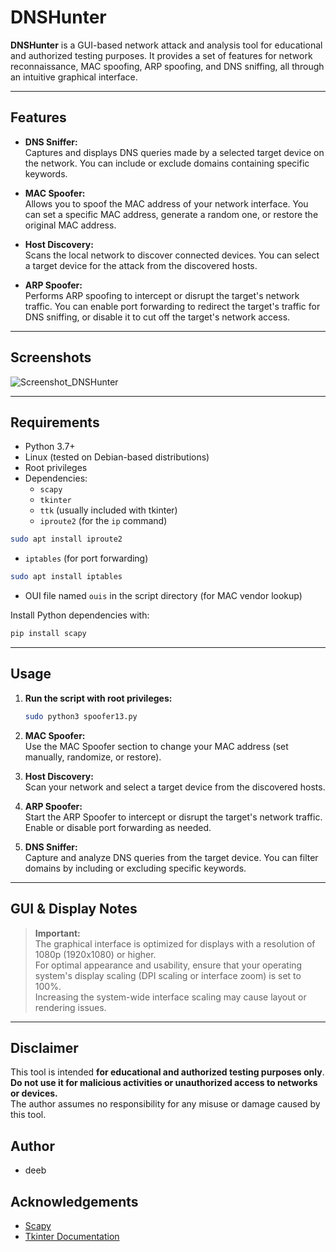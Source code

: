 # DNSHunter

**DNSHunter** is a GUI-based network attack and analysis tool for educational and authorized testing purposes. It provides a set of features for network reconnaissance, MAC spoofing, ARP spoofing, and DNS sniffing, all through an intuitive graphical interface.

---

## Features

- **DNS Sniffer:**  
  Captures and displays DNS queries made by a selected target device on the network. You can include or exclude domains containing specific keywords.

- **MAC Spoofer:**  
  Allows you to spoof the MAC address of your network interface. You can set a specific MAC address, generate a random one, or restore the original MAC address.

- **Host Discovery:**  
  Scans the local network to discover connected devices. You can select a target device for the attack from the discovered hosts.

- **ARP Spoofer:**  
  Performs ARP spoofing to intercept or disrupt the target's network traffic. You can enable port forwarding to redirect the target's traffic for DNS sniffing, or disable it to cut off the target's network access.

---

## Screenshots

![Screenshot_DNSHunter](https://github.com/user-attachments/assets/fdd07946-057a-4cc5-8629-c274e61a0bb4)


---

## Requirements

- Python 3.7+
- Linux (tested on Debian-based distributions)
- Root privileges
- Dependencies:
  - `scapy`
  - `tkinter`
  - `ttk` (usually included with tkinter)
  - `iproute2` (for the `ip` command)
```bash
sudo apt install iproute2
```
  - `iptables` (for port forwarding)
```bash
sudo apt install iptables
```

  - OUI file named `ouis` in the script directory (for MAC vendor lookup)

Install Python dependencies with:

```bash
pip install scapy
```

---

## Usage

1. **Run the script with root privileges:**
    ```bash
    sudo python3 spoofer13.py
    ```

2. **MAC Spoofer:**  
   Use the MAC Spoofer section to change your MAC address (set manually, randomize, or restore).

3. **Host Discovery:**  
   Scan your network and select a target device from the discovered hosts.

4. **ARP Spoofer:**  
   Start the ARP Spoofer to intercept or disrupt the target's network traffic. Enable or disable port forwarding as needed.

5. **DNS Sniffer:**  
   Capture and analyze DNS queries from the target device. You can filter domains by including or excluding specific keywords.

---

## GUI & Display Notes

> **Important:**  
> The graphical interface is optimized for displays with a resolution of 1080p (1920x1080) or higher.  
> For optimal appearance and usability, ensure that your operating system's display scaling (DPI scaling or interface zoom) is set to 100%.  
> Increasing the system-wide interface scaling may cause layout or rendering issues.

---

## Disclaimer

This tool is intended **for educational and authorized testing purposes only**.  
**Do not use it for malicious activities or unauthorized access to networks or devices.**  
The author assumes no responsibility for any misuse or damage caused by this tool.

## Author

- deeb
  
## Acknowledgements

- [Scapy](https://scapy.net/)
- [Tkinter Documentation](https://docs.python.org/3/library/tkinter.html)
